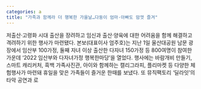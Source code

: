 ```yaml
---
categories: a
title: "가족과 함께라 더 행복한 가을날…다둥이 엄마·아빠도 맘껏 즐겨"
---
```

저출산·고령화 시대 출산을 장려하고 임신과 출산·양육에 대한 어려움을 함께 해결하고 격려하기 위한 행사가 마련됐다. 본보(대표이사 엄주호)는 지난 1일 울산대공원 남문 광장에서 임산부 100가정, 둘째 자녀 이상 출산한 다자녀 150가정 등 800여명이 참여한 가운데 ‘2022 임산부와 다자녀가정 행복한마당’을 열었다. 행사에는 바람개비 만들기, 스마트 캐리커처, 흑백 가족사진관, 아이와 함께하는 캘리그라피, 플리마켓 등 다양한 체험행사가 마련돼 휴일을 맞은 가족들이 즐거운 한때를 보냈다. 또 뮤직팩토리 ‘딜라잇’의 타악 공연과 로